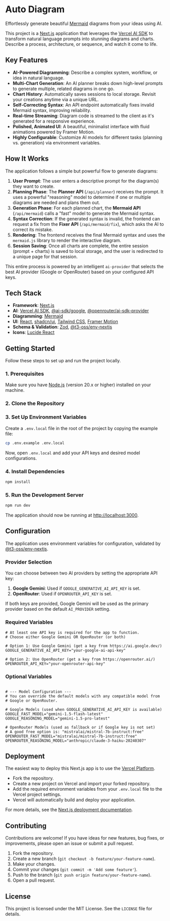 # Auto Diagram

Effortlessly generate beautiful [Mermaid](https://mermaid.js.org/) diagrams from your ideas using AI.

This project is a [Next.js](https://nextjs.org) application that leverages the [Vercel AI SDK](https://sdk.vercel.ai/) to transform natural language prompts into stunning diagrams and charts. Describe a process, architecture, or sequence, and watch it come to life.

<!-- Optional: Add a screenshot or a GIF of the application in action -->
<!-- ![Screenshot of Mermaid Sketch AI](./screenshot.png) -->

## Key Features

- **AI-Powered Diagramming**: Describe a complex system, workflow, or idea in natural language.
- **Multi-Chart Generation**: An AI planner breaks down high-level prompts to generate multiple, related diagrams in one go.
- **Chart History**: Automatically saves sessions to local storage. Revisit your creations anytime via a unique URL.
- **Self-Correcting Syntax**: An API endpoint automatically fixes invalid Mermaid syntax, improving reliability.
- **Real-time Streaming**: Diagram code is streamed to the client as it's generated for a responsive experience.
- **Polished, Animated UI**: A beautiful, minimalist interface with fluid animations powered by Framer Motion.
- **Highly Configurable**: Customize AI models for different tasks (planning vs. generation) via environment variables.

## How It Works

The application follows a simple but powerful flow to generate diagrams:

1.  **User Prompt**: The user enters a descriptive prompt for the diagram(s) they want to create.
2.  **Planning Phase**: The **Planner API** (`/api/planner`) receives the prompt. It uses a powerful "reasoning" model to determine if one or multiple diagrams are needed and plans them out.
3.  **Generation Phase**: For each planned chart, the **Mermaid API** (`/api/mermaid`) calls a "fast" model to generate the Mermaid syntax.
4.  **Syntax Correction**: If the generated syntax is invalid, the frontend can request a fix from the **Fixer API** (`/api/mermaid/fix`), which asks the AI to correct its mistake.
5.  **Rendering**: The frontend receives the final Mermaid syntax and uses the `mermaid.js` library to render the interactive diagram.
6.  **Session Saving**: Once all charts are complete, the entire session (prompt + charts) is saved to local storage, and the user is redirected to a unique page for that session.

This entire process is powered by an intelligent `ai-provider` that selects the best AI provider (Google or OpenRouter) based on your configured API keys.

## Tech Stack

- **Framework**: [Next.js](https://nextjs.org)
- **AI**: [Vercel AI SDK](https://sdk.vercel.ai/docs), [@ai-sdk/google](https://sdk.vercel.ai/docs/guides/providers/google-gemini), [@openrouter/ai-sdk-provider](https://github.com/OpenRouter/ai-sdk-provider)
- **Diagramming**: [Mermaid](https://mermaid.js.org/)
- **UI**: [React](https://react.dev/), [shadcn/ui](https://ui.shadcn.com/), [Tailwind CSS](https://tailwindcss.com/), [Framer Motion](https://www.framer.com/motion/)
- **Schema & Validation**: [Zod](https://zod.dev/), [@t3-oss/env-nextjs](https://env.t3.gg/)
- **Icons**: [Lucide React](https://lucide.dev/guide/packages/lucide-react)

## Getting Started

Follow these steps to set up and run the project locally.

### 1. Prerequisites

Make sure you have [Node.js](https://nodejs.org/en) (version 20.x or higher) installed on your machine.

### 2. Clone the Repository

### 3. Set Up Environment Variables

Create a `.env.local` file in the root of the project by copying the example file:

```bash
cp .env.example .env.local
```

Now, open `.env.local` and add your API keys and desired model configurations.

### 4. Install Dependencies

```bash
npm install
```

### 5. Run the Development Server

```bash
npm run dev
```

The application should now be running at [http://localhost:3000](http://localhost:3000).

## Configuration

The application uses environment variables for configuration, validated by [@t3-oss/env-nextjs](https://env.t3.gg/).

### Provider Selection

You can choose between two AI providers by setting the appropriate API key:

1.  **Google Gemini**: Used if `GOOGLE_GENERATIVE_AI_API_KEY` is set.
2.  **OpenRouter**: Used if `OPENROUTER_API_KEY` is set.

If both keys are provided, Google Gemini will be used as the primary provider based on the default `AI_PROVIDER` setting.

### Required Variables

```env
# At least one API key is required for the app to function.
# Choose either Google Gemini OR OpenRouter (or both)

# Option 1: Use Google Gemini (get a key from https://ai.google.dev/)
GOOGLE_GENERATIVE_AI_API_KEY="your-google-ai-api-key"

# Option 2: Use OpenRouter (get a key from https://openrouter.ai/)
OPENROUTER_API_KEY="your-openrouter-api-key"
```

### Optional Variables

```env

# --- Model Configuration ---
# You can override the default models with any compatible model from
# Google or OpenRouter.

# Google Models (used when GOOGLE_GENERATIVE_AI_API_KEY is available)
GOOGLE_FAST_MODEL="gemini-1.5-flash-latest"
GOOGLE_REASONING_MODEL="gemini-1.5-pro-latest"

# OpenRouter Models (used as fallback or if Google key is not set)
# A good free option is: "mistralai/mistral-7b-instruct:free"
OPENROUTER_FAST_MODEL="mistralai/mistral-7b-instruct:free"
OPENROUTER_REASONING_MODEL="anthropic/claude-3-haiku-20240307"
```

## Deployment

The easiest way to deploy this Next.js app is to use the [Vercel Platform](https://vercel.com/new).

- Fork the repository.
- Create a new project on Vercel and import your forked repository.
- Add the required environment variables from your `.env.local` file to the Vercel project settings.
- Vercel will automatically build and deploy your application.

For more details, see the [Next.js deployment documentation](https://nextjs.org/docs/app/building-your-application/deploying).

## Contributing

Contributions are welcome! If you have ideas for new features, bug fixes, or improvements, please open an issue or submit a pull request.

1.  Fork the repository.
2.  Create a new branch (`git checkout -b feature/your-feature-name`).
3.  Make your changes.
4.  Commit your changes (`git commit -m 'Add some feature'`).
5.  Push to the branch (`git push origin feature/your-feature-name`).
6.  Open a pull request.

## License

This project is licensed under the MIT License. See the `LICENSE` file for details.
